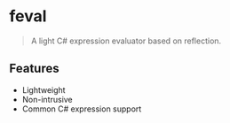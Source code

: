 # feval

> A light C# expression evaluator based on reflection.

## Features

- Lightweight
- Non-intrusive
- Common C# expression support
